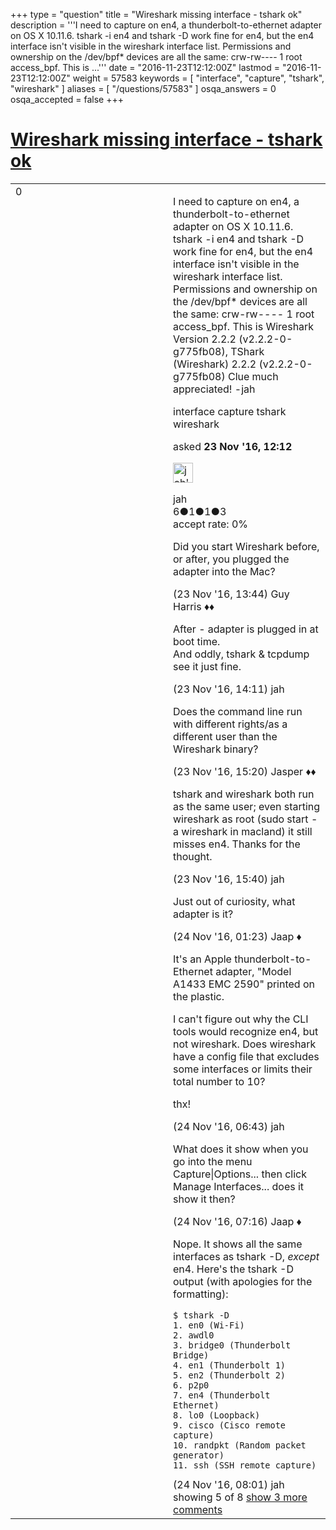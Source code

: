 +++
type = "question"
title = "Wireshark missing interface - tshark ok"
description = '''I need to capture on en4, a thunderbolt-to-ethernet adapter on OS X 10.11.6. tshark -i en4 and tshark -D work fine for en4, but the en4 interface isn&#x27;t visible in the wireshark interface list. Permissions and ownership on the /dev/bpf* devices are all the same: crw-rw---- 1 root access_bpf. This is ...'''
date = "2016-11-23T12:12:00Z"
lastmod = "2016-11-23T12:12:00Z"
weight = 57583
keywords = [ "interface", "capture", "tshark", "wireshark" ]
aliases = [ "/questions/57583" ]
osqa_answers = 0
osqa_accepted = false
+++

<div class="headNormal">

# [Wireshark missing interface - tshark ok](/questions/57583/wireshark-missing-interface-tshark-ok)

</div>

<div id="main-body">

<div id="askform">

<table id="question-table" style="width:100%;"><colgroup><col style="width: 50%" /><col style="width: 50%" /></colgroup><tbody><tr class="odd"><td style="width: 30px; vertical-align: top"><div class="vote-buttons"><div id="post-57583-score" class="post-score" title="current number of votes">0</div><div id="favorite-count" class="favorite-count"></div></div></td><td><div id="item-right"><div class="question-body"><p>I need to capture on en4, a thunderbolt-to-ethernet adapter on OS X 10.11.6. tshark -i en4 and tshark -D work fine for en4, but the en4 interface isn't visible in the wireshark interface list. Permissions and ownership on the /dev/bpf* devices are all the same: crw-rw---- 1 root access_bpf. This is Wireshark Version 2.2.2 (v2.2.2-0-g775fb08), TShark (Wireshark) 2.2.2 (v2.2.2-0-g775fb08) Clue much appreciated! -jah</p></div><div id="question-tags" class="tags-container tags">interface capture tshark wireshark</div><div id="question-controls" class="post-controls"></div><div class="post-update-info-container"><div class="post-update-info post-update-info-user"><p>asked <strong>23 Nov '16, 12:12</strong></p><img src="https://secure.gravatar.com/avatar/088aedbe51d50db5c9a404ebad182a70?s=32&amp;d=identicon&amp;r=g" class="gravatar" width="32" height="32" alt="jah&#39;s gravatar image" /><p>jah<br />
<span class="score" title="6 reputation points">6</span><span title="1 badges"><span class="badge1">●</span><span class="badgecount">1</span></span><span title="1 badges"><span class="silver">●</span><span class="badgecount">1</span></span><span title="3 badges"><span class="bronze">●</span><span class="badgecount">3</span></span><br />
<span class="accept_rate" title="Rate of the user&#39;s accepted answers">accept rate:</span> <span title="jah has no accepted answers">0%</span></p></div></div><div id="comments-container-57583" class="comments-container"><span id="57586"></span><div id="comment-57586" class="comment"><div id="post-57586-score" class="comment-score"></div><div class="comment-text"><p>Did you start Wireshark before, or after, you plugged the adapter into the Mac?</p></div><div id="comment-57586-info" class="comment-info"><span class="comment-age">(23 Nov '16, 13:44)</span> Guy Harris ♦♦</div></div><span id="57588"></span><div id="comment-57588" class="comment"><div id="post-57588-score" class="comment-score"></div><div class="comment-text"><p>After - adapter is plugged in at boot time.<br />
And oddly, tshark &amp; tcpdump see it just fine.</p></div><div id="comment-57588-info" class="comment-info"><span class="comment-age">(23 Nov '16, 14:11)</span> jah</div></div><span id="57589"></span><div id="comment-57589" class="comment"><div id="post-57589-score" class="comment-score"></div><div class="comment-text"><p>Does the command line run with different rights/as a different user than the Wireshark binary?</p></div><div id="comment-57589-info" class="comment-info"><span class="comment-age">(23 Nov '16, 15:20)</span> Jasper ♦♦</div></div><span id="57590"></span><div id="comment-57590" class="comment"><div id="post-57590-score" class="comment-score"></div><div class="comment-text"><p>tshark and wireshark both run as the same user; even starting wireshark as root (sudo start -a wireshark in macland) it still misses en4. Thanks for the thought.</p></div><div id="comment-57590-info" class="comment-info"><span class="comment-age">(23 Nov '16, 15:40)</span> jah</div></div><span id="57594"></span><div id="comment-57594" class="comment"><div id="post-57594-score" class="comment-score"></div><div class="comment-text"><p>Just out of curiosity, what adapter is it?</p></div><div id="comment-57594-info" class="comment-info"><span class="comment-age">(24 Nov '16, 01:23)</span> Jaap ♦</div></div><span id="57604"></span><div id="comment-57604" class="comment not_top_scorer"><div id="post-57604-score" class="comment-score"></div><div class="comment-text"><p>It's an Apple thunderbolt-to-Ethernet adapter, "Model A1433 EMC 2590" printed on the plastic.</p><p>I can't figure out why the CLI tools would recognize en4, but not wireshark. Does wireshark have a config file that excludes some interfaces or limits their total number to 10?</p><p>thx!</p></div><div id="comment-57604-info" class="comment-info"><span class="comment-age">(24 Nov '16, 06:43)</span> jah</div></div><span id="57609"></span><div id="comment-57609" class="comment not_top_scorer"><div id="post-57609-score" class="comment-score"></div><div class="comment-text"><p>What does it show when you go into the menu Capture|Options... then click Manage Interfaces... does it show it then?</p></div><div id="comment-57609-info" class="comment-info"><span class="comment-age">(24 Nov '16, 07:16)</span> Jaap ♦</div></div><span id="57613"></span><div id="comment-57613" class="comment not_top_scorer"><div id="post-57613-score" class="comment-score"></div><div class="comment-text"><p>Nope. It shows all the same interfaces as tshark -D, <em>except</em> en4. Here's the tshark -D output (with apologies for the formatting):</p><pre><code>$ tshark -D
1. en0 (Wi-Fi)
2. awdl0
3. bridge0 (Thunderbolt Bridge)
4. en1 (Thunderbolt 1)
5. en2 (Thunderbolt 2)
6. p2p0
7. en4 (Thunderbolt Ethernet)
8. lo0 (Loopback)
9. cisco (Cisco remote capture)
10. randpkt (Random packet generator)
11. ssh (SSH remote capture)</code></pre></div><div id="comment-57613-info" class="comment-info"><span class="comment-age">(24 Nov '16, 08:01)</span> jah</div></div></div><div id="comment-tools-57583" class="comment-tools"><span class="comments-showing"> showing 5 of 8 </span> <a href="#" class="show-all-comments-link">show 3 more comments</a></div><div class="clear"></div><div id="comment-57583-form-container" class="comment-form-container"></div><div class="clear"></div></div></td></tr></tbody></table>

</div>

</div>

